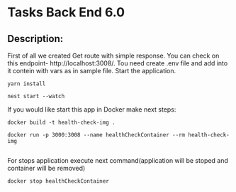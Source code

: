 # Tasks Back End 6.0
## Description:
First of all we created Get route with simple response.
You can check on this endpoint- http://localhost:3008/.
Tou need create .env file and add into it contein with vars as in sample file.
Start the application.
```
yarn install

nest start --watch
```
If you would like start this app in Docker make next steps:
```
docker build -t health-check-img . 

docker run -p 3000:3008 --name healthCheckContainer --rm health-check-img
 
```
For stops application execute next command(application will be stoped and container will be removed) 
```
docker stop healthCheckContainer
```

 